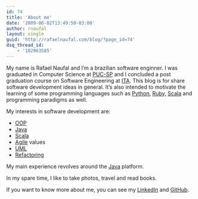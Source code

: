 ```yaml
---
id: 74
title: 'About me'
date: '2009-06-02T13:49:50-03:00'
author: rnaufal
layout: single
guid: 'http://rafaelnaufal.com/blog/?page_id=74'
dsq_thread_id:
    - '102963585'
---
```


My name is Rafael Naufal and I’m a brazilian software enginner. I was graduated in Computer Science at [PUC-SP](https://www.pucsp.br/cce/) and I concluded a post graduation course on Software Engineering at [ITA](https://www.ita.br). This blog is for share software development ideas in general. It’s also intended to motivate the learning of some programming languages such as [Python](https://www.python.org), [Ruby](https://www.ruby-lang.org), [Scala](https://www.scala-lang.org) and programming paradigms as well.

My interests in software development are:

- [OOP](https://en.wikipedia.org/wiki/Object-oriented_programming)
- [Java](https://www.oracle.com/technetwork/java/javase/downloads/index.html)
- [Scala](https://www.scala-lang.org/)
- [Agile](https://en.wikipedia.org/wiki/Agile_software_development) values
- [UML](https://www.uml.org/)
- [Refactoring](https://www.refactoring.com/)

My main experience revolves around the [Java](https://www.oracle.com/technetwork/java/javase/downloads/index.html) platform.

In my spare time, I like to take photos, travel and read books.

If you want to know more about me, you can see my [LinkedIn](https://www.linkedin.com/in/rnaufal) and [GitHub](https://github.com/rnaufal).
